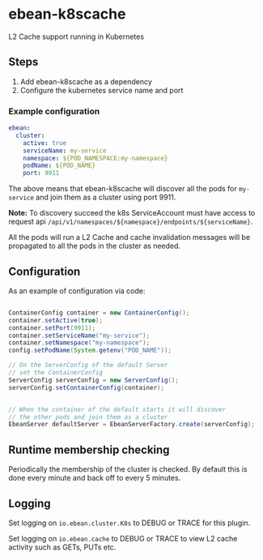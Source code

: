 # ebean-k8scache
L2 Cache support running in Kubernetes


## Steps 

1. Add ebean-k8scache as a dependency
2. Configure the kubernetes service name and port

### Example configuration

```yaml
ebean:
  cluster:
    active: true
    serviceName: my-service
    namespace: ${POD_NAMESPACE:my-namespace}
    podName: ${POD_NAME}
    port: 9911
```

The above means that ebean-k8scache will discover all the pods for
`my-service` and join them as a cluster using port 9911.

**Note:** To discovery succeed the k8s ServiceAccount must have access to request api 
`/api/v1/namespaces/${namespace}/endpoints/${serviceName}`. 

All the pods will run a L2 Cache and cache invalidation messages will
be propagated to all the pods in the cluster as needed.

## Configuration

As an example of configuration via code:

```java

ContainerConfig container = new ContainerConfig();
container.setActive(true);
container.setPort(9911);
container.setServiceName("my-service");
container.setNamespace("my-namespace");
config.setPodName(System.getenv("POD_NAME"));

// On the ServerConfig of the default Server
// set the ContainerConfig
ServerConfig serverConfig = new ServerConfig();
serverConfig.setContainerConfig(container);


// When the container of the default starts it will discover
// the other pods and join them as a cluster 
EbeanServer defaultServer = EbeanServerFactory.create(serverConfig);

``` 

## Runtime membership checking

Periodically the membership of the cluster is checked. By default this is done every
minute and back off to every 5 minutes. 


## Logging

Set logging on `io.ebean.cluster.K8s` to DEBUG or TRACE for this plugin.

Set logging on `io.ebean.cache` to DEBUG or TRACE to view L2 cache activity 
such as GETs, PUTs etc.  
